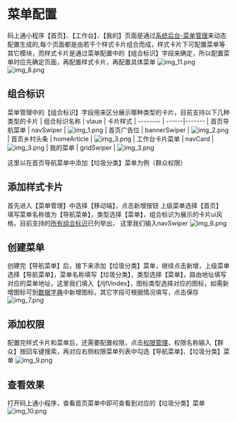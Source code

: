 # 菜单配置

码上通小程序【首页】、【工作台】、【我的】页面是通过[系统后台-菜单管理](https://k8s.nccxgh.com:9096/system/menuManage)来动态配置生成的,每个页面都是由若干个样式卡片组合而成，样式卡片下可配置菜单等其它模块，而样式卡片是通过菜单配置中的【组合标识】字段来确定，所以配置菜单时应先确定页面，再配置样式卡片，再配置具体菜单
![img_11.png](img_11.png)
![img_8.png](img_8.png)

## 组合标识

菜单管理中的【组合标识】字段用来区分展示哪种类型的卡片，目前支持以下几种类型的卡片
| 组合标识名称 | vlaue | 卡片样式
| -------- | ------|-------
| 首页导航菜单 | navSwiper | ![img_1.png](img_1.png)
| 首页广告位 | bannerSwiper | ![img_2.png](img_2.png)
| 首页乡村头条 | homeArticle | ![img_3.png](img_3.png)
| 工作台卡片菜单 | navCard | ![img_3.png](img_4.png)
| 我的菜单 | gridSwiper | ![img_3.png](img_5.png)

这里以在首页导航菜单中添加【垃圾分类】菜单为例（群众权限）

## 添加样式卡片

首先进入【菜单管理】中选择【移动端】，点击新增按钮 上级菜单选择【首页】 填写菜单名称值为【导航菜单】，类型选择【菜单】，组合标识为展示的卡片ui风格，目前支持的[所有组合标识](#组合标识)已列举出， 这里我们输入navSwiper
![img_6.png](img_6.png)

## 创建菜单

创建完【导航菜单】后，接下来添加【垃圾分类】菜单，继续点击新增，上级菜单选择【导航菜单】，菜单名称填写【垃圾分类】，类型选择【菜单】，路由地址填写对应的菜单地址，这里我们填入【/ljfl/index】，图标类型选择对应的图标，如需新增图标可到[数据字典](https://k8s.nccxgh.com:9096/system/background/dataDictionary)中新增图标，其它字段可根据情况填写，点击保存
![img_7.png](img_7.png)

## 添加权限

配置完样式卡片和菜单后，还需要配置权限，点击[权限管理](https://k8s.nccxgh.com:9096/system/privilegeManage)，权限名称输入【群众】按回车键搜索，再对应右侧权限菜单列表中勾选【导航菜单】、【垃圾分类】菜单
![img_9.png](img_9.png)

## 查看效果

打开码上通小程序，查看首页菜单中即可查看到对应的【垃圾分类】菜单
![img_10.png](img_10.png)
